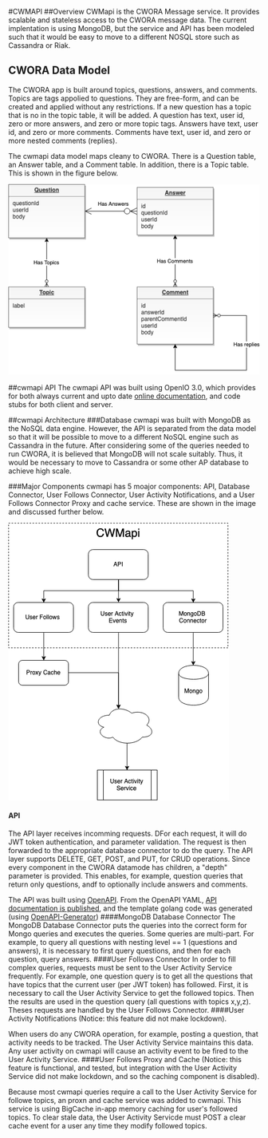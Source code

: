 #CWMAPI
##Overview
CWMapi is the CWORA Message service.  It provides scalable and stateless access to the CWORA message data.  The current implentation is using MongoDB, but the service and API has been modeled such that it would be easy to move to a different NOSQL store such as Cassandra or Riak.

## CWORA Data Model
The CWORA app is built around topics, questions, answers, and comments.  Topics are tags appolied to questions.  They are free-form, and can be created and applied without any restrictions.  If a new question has a topic that is no in the topic table, it will be added.  A question has text, user id, zero or more answers, and zero or more topic tags.  Answers have text, user id, and zero or more comments.  Comments have text, user id, and zero or more nested comments (replies).  

The cwmapi data model maps cleany to CWORA.  There is a Question table, an Answer table, and a Comment table. In addition, there is a Topic table.  This is shown in the figure below.

![](./images/CWMAPIDataModel.png)

##cwmapi API
The cwmapi API was built using OpenIO 3.0, which provides for both always current and upto date [online documentation](https://app.swaggerhub.com/apis-docs/jonathannah/cwmapi/1), and code stubs for both client and server.

##cwmapi Architecture
###Database
cwmapi was built with MongoDB as the NoSQL data engine.  However, the API is separated from the data model so that it will be possible to move to a different NoSQL engine such as Cassandra in the future.  After considering some of the queries needed to run CWORA, it is believed that MongoDB will not scale suitably.  Thus, it would be necessary to move to Cassandra or some other AP database to achieve high scale.

###Major Components
cwmapi has 5 moajor components: API, Database Connector, User Follows Connector, User Activity Notifications, and a User Follows Connector Proxy and cache service.  These are shown in the image and discussed further below.

![](./images/CWMapiArchitecture.png)

#### API
The API layer receives incomming requests.  DFor each request, it will do JWT token authentication, and parameter validation.  The request is then forwarded to the appropriate database connector to do the query.  The API layer supports DELETE, GET, POST, and PUT, for CRUD operations.  Since every component in the CWORA datamode has children, a "depth" parameter is provided.  This enables, for example, question queries that return only questions, andf to optionally include answers and comments.  

The API was built using [OpenAPI](https://app.swaggerhub.com/apis/jonathannah/cwmapi/1).  From the OpenAPI YAML, [API documentation is published](https://app.swaggerhub.com/apis-docs/jonathannah/cwmapi/1#/default/getQuestions), and the template golang code was generated (using [OpenAPI-Generator](https://github.com/OpenAPITools/openapi-generator))
####MongoDB Database Connector
The MongoDB Database Connector puts the queries into the correct form for Mongo queries and executes the queries.  Some queries are multi-part.  For example, to query all questions with nesting level == 1 (questions and answers), it is necessary to first query questions, and then for each question, query answers.
####User Follows Connector
In order to fill complex queries, requests must be sent to the User Activity Service frequently.  For example, one question query is to get all the questions that have topics that the current user (per JWT token) has followed.  First, it is necessary to call the User Activity Service to get the followed topics.  Then the results are used in the question query (all questions with topics x,y,z).  Theses requests are handled by the User Follows Connector.
####User Activity Notifications
(Notice: this feature did not make lockdown).  

When users do any CWORA operation, for example, posting a question, that activity needs to be tracked.  The User Activity Service maintains this data.  Any user activity on cwmapi will cause an activity event to be fired to the User Activity Service. 
####User Follows Proxy and Cache
(Notice: this feature is functional, and tested, but integration with the User Activity Service did not make lockdown, and so the caching component is disabled).  

Because most cwmapi queries require a call to the User Activity Service for followe topics, an proxn and cache service was added to cwmapi.  This service is using BigCache in-app memory caching for user's followed topics.  To clear stale data, the User Activity Servicde must POST a clear cache event for a user any time they modify followed topics.



